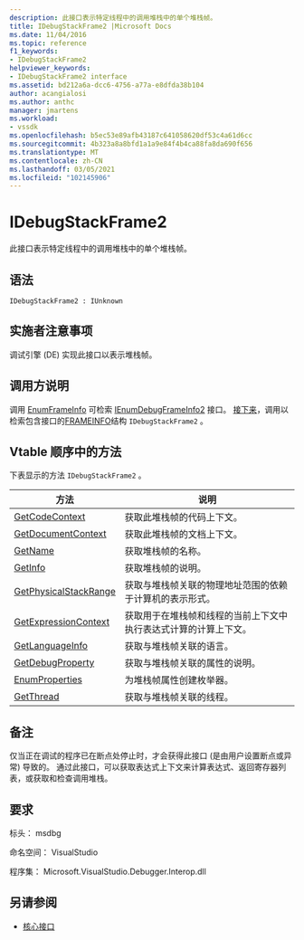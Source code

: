 ```yaml
---
description: 此接口表示特定线程中的调用堆栈中的单个堆栈帧。
title: IDebugStackFrame2 |Microsoft Docs
ms.date: 11/04/2016
ms.topic: reference
f1_keywords:
- IDebugStackFrame2
helpviewer_keywords:
- IDebugStackFrame2 interface
ms.assetid: bd212a6a-dcc6-4756-a77a-e8dfda38b104
author: acangialosi
ms.author: anthc
manager: jmartens
ms.workload:
- vssdk
ms.openlocfilehash: b5ec53e89afb43187c641058620df53c4a61d6cc
ms.sourcegitcommit: 4b323a8a8bfd1a1a9e84f4b4ca88fa8da690f656
ms.translationtype: MT
ms.contentlocale: zh-CN
ms.lasthandoff: 03/05/2021
ms.locfileid: "102145906"
---
```

# <a name="idebugstackframe2"></a>IDebugStackFrame2
此接口表示特定线程中的调用堆栈中的单个堆栈帧。

## <a name="syntax"></a>语法

```
IDebugStackFrame2 : IUnknown
```

## <a name="notes-for-implementers"></a>实施者注意事项
 调试引擎 (DE) 实现此接口以表示堆栈帧。

## <a name="notes-for-callers"></a>调用方说明
 调用 [EnumFrameInfo](../../../extensibility/debugger/reference/idebugthread2-enumframeinfo.md) 可检索 [IEnumDebugFrameInfo2](../../../extensibility/debugger/reference/ienumdebugframeinfo2.md) 接口。 [接下来](../../../extensibility/debugger/reference/ienumdebugframeinfo2-next.md)，调用以检索包含接口的[FRAMEINFO](../../../extensibility/debugger/reference/frameinfo.md)结构 `IDebugStackFrame2` 。

## <a name="methods-in-vtable-order"></a>Vtable 顺序中的方法
 下表显示的方法 `IDebugStackFrame2` 。

|方法|说明|
|------------|-----------------|
|[GetCodeContext](../../../extensibility/debugger/reference/idebugstackframe2-getcodecontext.md)|获取此堆栈帧的代码上下文。|
|[GetDocumentContext](../../../extensibility/debugger/reference/idebugstackframe2-getdocumentcontext.md)|获取此堆栈帧的文档上下文。|
|[GetName](../../../extensibility/debugger/reference/idebugstackframe2-getname.md)|获取堆栈帧的名称。|
|[GetInfo](../../../extensibility/debugger/reference/idebugstackframe2-getinfo.md)|获取堆栈帧的说明。|
|[GetPhysicalStackRange](../../../extensibility/debugger/reference/idebugstackframe2-getphysicalstackrange.md)|获取与堆栈帧关联的物理地址范围的依赖于计算机的表示形式。|
|[GetExpressionContext](../../../extensibility/debugger/reference/idebugstackframe2-getexpressioncontext.md)|获取用于在堆栈帧和线程的当前上下文中执行表达式计算的计算上下文。|
|[GetLanguageInfo](../../../extensibility/debugger/reference/idebugstackframe2-getlanguageinfo.md)|获取与堆栈帧关联的语言。|
|[GetDebugProperty](../../../extensibility/debugger/reference/idebugstackframe2-getdebugproperty.md)|获取与堆栈帧关联的属性的说明。|
|[EnumProperties](../../../extensibility/debugger/reference/idebugstackframe2-enumproperties.md)|为堆栈帧属性创建枚举器。|
|[GetThread](../../../extensibility/debugger/reference/idebugstackframe2-getthread.md)|获取与堆栈帧关联的线程。|

## <a name="remarks"></a>备注
 仅当正在调试的程序已在断点处停止时，才会获得此接口 (是由用户设置断点或异常) 导致的。 通过此接口，可以获取表达式上下文来计算表达式、返回寄存器列表，或获取和检查调用堆栈。

## <a name="requirements"></a>要求
 标头： msdbg

 命名空间： VisualStudio

 程序集： Microsoft.VisualStudio.Debugger.Interop.dll

## <a name="see-also"></a>另请参阅
- [核心接口](../../../extensibility/debugger/reference/core-interfaces.md)
